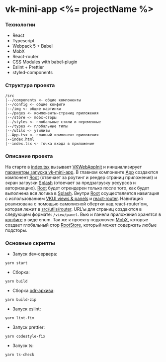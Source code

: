 # vk-mini-app <%= projectName %>

### Технологии

- React
- Typescript
- Webpack 5 + Babel
- MobX
- React-router
- CSS Modules with babel-plugin
- Eslint + Prettier
- styled-components

### Структура проекта

```
/src
|--/components <- общие компоненты
|--/config <- общие конфиги
|--/img <- общие картинки
|--/pages <- компоненты-страниц приложения
|--/store <- mobx-сторы
|--/styles <- глобальные стили и переменные
|--/types <- глобальные типы
|--/utils <- утилиты
|--App.tsx <- главный компонент приложения
|--index.html
|--index.tsx <- точка входа в приложение
```

### Описание проекта

На старте в [index.tsx](src/index.tsx) вызывает [VKWebAppInit](https://vk.com/dev/vkbridge/vkwebappinit) и инициализирует [параметры запуска vk-mini-app](https://vk.com/dev/vk_apps_docs3?f=6.%2B%D0%9F%D0%B0%D1%80%D0%B0%D0%BC%D0%B5%D1%82%D1%80%D1%8B%2B%D0%B7%D0%B0%D0%BF%D1%83%D1%81%D0%BA%D0%B0). В главном компоненте [App](src/App.tsx) создаются компонент [Root](src/pages/Root/Root.tsx) (отвечает за роутинг и рендер страниц приложения) и экран загрузки [Splash](src/pages/Splash/Splash.tsx) (отвечает за предзагрузку ресурсов и авторизацию). [Root](src/pages/Root/Root.tsx) будет отрендерен только после того, как будет выполнена вся логика в [Splash](src/pages/Splash/Splash.tsx). Внутри [Root](src/pages/Root/Root.tsx) осуществляется навигация с использованием [VKUI views & panels](https://vkcom.github.io/VKUI/#section-%D1%81%D1%82%D1%80%D1%83%D0%BA%D1%82%D1%83%D1%80%D0%B0-%D1%8D%D0%BA%D1%80%D0%B0%D0%BD%D0%BE%D0%B2) и [react-router](https://reactrouter.com/web/guides/quick-start). Навигация реализована с помощью самописной обертки над react-router'ом, которая лежит в [src/utils/router](src/utils/router).
URL'ы для страниц создаются в следующем формате: `/view/panel`. Вью и панели приложения хранятся в [конфиге](src/config/routes) в виде enum. Так же к проекту подключен [MobX](https://mobx.js.org/), которые создает глобальный стор [RootStore](src/store/RootStore.ts), который может содержать любые подсторы.

### Основные скрипты

* Запуск dev-сервера:
```
yarn start
```

* Сборка:
```
yarn build
```

* Сборка [odr-архива](https://vk.com/dev/_vk_apps_docs_ios_odr): 
```
yarn build-zip
```

* Запуск eslint:

```
yarn lint-fix
```

* Запуск prettier:

```
yarn codestyle-fix
```


* Запуск ts:

```
yarn ts-check
```